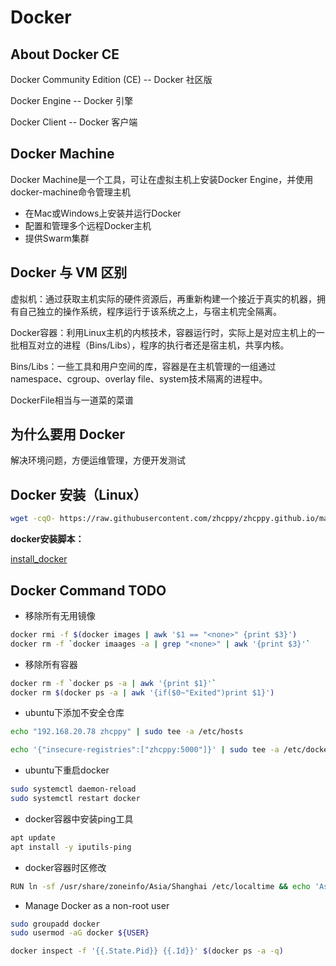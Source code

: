 # Docker

## About Docker CE

Docker Community Edition (CE) -- Docker 社区版

Docker Engine -- Docker 引擎

Docker Client -- Docker 客户端

## Docker Machine

Docker Machine是一个工具，可让在虚拟主机上安装Docker Engine，并使用docker-machine命令管理主机

* 在Mac或Windows上安装并运行Docker
* 配置和管理多个远程Docker主机
* 提供Swarm集群

## Docker 与 VM 区别

虚拟机：通过获取主机实际的硬件资源后，再重新构建一个接近于真实的机器，拥有自己独立的操作系统，程序运行于该系统之上，与宿主机完全隔离。

Docker容器：利用Linux主机的内核技术，容器运行时，实际上是对应主机上的一批相互对立的进程（Bins/Libs），程序的执行者还是宿主机，共享内核。

Bins/Libs：一些工具和用户空间的库，容器是在主机管理的一组通过namespace、cgroup、overlay file、system技术隔离的进程中。

DockerFile相当与一道菜的菜谱

## 为什么要用 Docker

解决环境问题，方便运维管理，方便开发测试

## Docker 安装（Linux）

```bash
wget -cqO- https://raw.githubusercontent.com/zhcppy/zhcppy.github.io/master/docker/install_docker.sh | bash
```

**docker安装脚本：**

[install_docker](install_docker.sh ':include :type=code bash')

## Docker Command TODO

* 移除所有无用镜像

```bash
docker rmi -f $(docker images | awk '$1 == "<none>" {print $3}')
docker rm -f `docker imaages -a | grep "<none>" | awk '{print $3}'`
```

* 移除所有容器

```bash
docker rm -f `docker ps -a | awk '{print $1}'`
docker rm $(docker ps -a | awk '{if($0~"Exited")print $1}')
```

* ubuntu下添加不安全仓库

```bash
echo "192.168.20.78 zhcppy" | sudo tee -a /etc/hosts

echo '{"insecure-registries":["zhcppy:5000"]}' | sudo tee -a /etc/docker/daemon.json
```

* ubuntu下重启docker

```bash
sudo systemctl daemon-reload
sudo systemctl restart docker
```

* docker容器中安装ping工具

```bash
apt update
apt install -y iputils-ping
```

* docker容器时区修改

```bash
RUN ln -sf /usr/share/zoneinfo/Asia/Shanghai /etc/localtime && echo 'Asia/Shanghai' >/etc/timezone
```

* Manage Docker as a non-root user

```bash
sudo groupadd docker
sudo usermod -aG docker ${USER}
```

```bash
docker inspect -f '{{.State.Pid}} {{.Id}}' $(docker ps -a -q)
```
